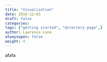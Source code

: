 ```yaml
---
title: "Visualization"
date: 2018-12-03
draft: false
categories:
tags: ["getting started", "directory page",]
author: Lawrence Lane
alwaysopen: false
weight: 4
---
```


afafa
